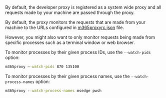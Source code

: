 By default, the developer proxy is registered as a system wide proxy and all requests made by your machine are passed through the proxy. 

By default, the proxy monitors the requests that are made from your machine to the URLs configured in [m365proxyrc.json](./m365proxyrc) file.

However, you might also want to only monitor requests being made from specific processes such as a terminal window or web browser.

To monitor processes by their given process IDs, use the `--watch-pids` option:

```cmd
m365proxy –-watch-pids 870 135100
```

To monitor processes by their given process names, use the `--watch-process-names` option:

```cmd
m365proxy --watch-process-names msedge pwsh
```
